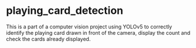 # playing_card_detection
This is a part of a computer vision project using YOLOv5 to correctly identify the playing card drawn in front of the camera, display the count and check the cards already displayed.
